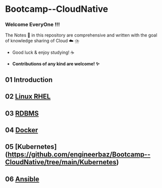 # Bootcamp--CloudNative

### Welcome EveryOne !!!
The Notes :memo: in this repository are comprehensive and written with the goal of knowledge sharing of Cloud :cloud: ⛈️

   - Good luck & enjoy studying! :coffee: 

   - **Contributions of any kind are welcome! :sparkles:**

## 01 Introduction 

## 02 [Linux RHEL](https://github.com/engineerbaz/Bootcamp--CloudNative/tree/main/RHEL)

## 03 [RDBMS](https://github.com/engineerbaz/Bootcamp--CloudNative/tree/main/RDBMS)

## 04 [Docker](https://github.com/engineerbaz/Bootcamp--CloudNative/tree/main/Docker)

## 05 [Kubernetes] (https://github.com/engineerbaz/Bootcamp--CloudNative/tree/main/Kubernetes)

## 06 [Ansible](https://github.com/engineerbaz/Bootcamp--CloudNative/tree/main/Ansible)